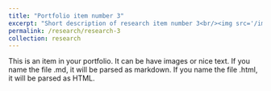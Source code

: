 ```yaml
---
title: "Portfolio item number 3"
excerpt: "Short description of research item number 3<br/><img src='/images/500x300.png'>"
permalink: /research/research-3
collection: research
---
```


This is an item in your portfolio. It can be have images or nice text. If you name the file .md, it will be parsed as markdown. If you name the file .html, it will be parsed as HTML. 
